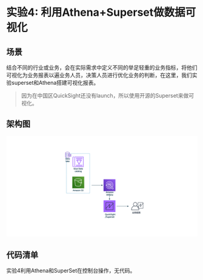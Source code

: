 # 实验4: 利用Athena+Superset做数据可视化
## 场景
结合不同的行业或业务，会在实际需求中定义不同的举足轻重的业务指标，将他们可视化为业务报表以遍业务人员，决策人员进行优化业务的判断，在这里，我们实验superset和Athena搭建可视化报表。
> 因为在中国区QuickSight还没有launch，所以使用开源的Superset来做可视化。
## 架构图
![4-arch](../images/4-arch.png)

## 代码清单
实验4利用Athena和SuperSet在控制台操作，无代码。